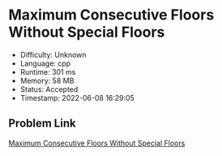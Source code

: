 # Maximum Consecutive Floors Without Special Floors

- Difficulty: Unknown
- Language: cpp
- Runtime: 301 ms
- Memory: 58 MB
- Status: Accepted
- Timestamp: 2022-06-08 16:29:05

## Problem Link
[Maximum Consecutive Floors Without Special Floors](https://leetcode.com/problems/maximum-consecutive-floors-without-special-floors)


